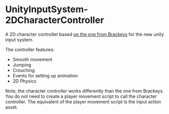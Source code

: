 # UnityInputSystem-2DCharacterController

A 2D character controller based [on the one from Brackeys](https://github.com/Brackeys/2D-Character-Controller) for the new unity input system.

The controller features:
- Smooth movement
- Jumping
- Crouching
- Events for setting up animation
- 2D Physics

Note, the character controller works differently than the one from Brackeys. You do not need to create a player movement script to call the character controller. The equivalent of the player movement script is the input action asset.
